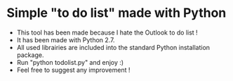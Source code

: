 # Simple "to do list" made with Python

- This tool has been made because I hate the Outlook to do list !
- It has been made with Python 2.7.
- All used librairies are included into the standard Python installation package.
- Run "python todolist.py" and enjoy :)
- Feel free to suggest any improvement !
